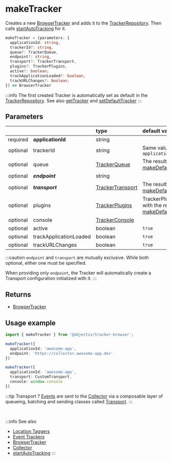 # makeTracker

Creates a new [BrowserTracker](/tracking/api-reference/general/BrowserTracker.md) and adds it to the [TrackerRepository](/tracking/api-reference/core/TrackerRepository.md). Then calls [startAutoTracking](/tracking/api-reference/general/startAutoTracking.md) for it.

```typescript
makeTracker = (parameters: {
  applicationId: string,
  trackerId?: string,
  queue?: TrackerQueue,
  endpoint?: string,
  transport?: TrackerTransport,
  plugins?: TrackerPlugins,
  active?: boolean;
  trackApplicationLoaded?: boolean,
  trackURLChanges?: boolean;
}) => BrowserTracker
```

:::info
The first created Tracker is automatically set as default in the [TrackerRepository](/tracking/api-reference/core/TrackerRepository.md). See also [getTracker](/tracking/api-reference/general/getTracker.md) and [setDefaultTracker](/tracking/api-reference/general/setDefaultTracker.md)
:::

## Parameters
|          |                        | type                                                                 | default value
| :-:      | :--                    | :--                                                                  | :--           
| required | **applicationId**      | string                                                               |
| optional | trackerId              | string                                                               | Same value as `applicationId`
| optional | queue                  | [TrackerQueue](/tracking/api-reference/core/TrackerQueue.md)         | The result of [makeDefaultQueue](/tracking/api-reference/common/factories/makeDefaultQueue.md)
| optional | **_endpoint_**         | string                                                               |
| optional | **_transport_**        | [TrackerTransport](/tracking/api-reference/core/TrackerTransport.md) | The result of [makeDefaultTransport](/tracking/api-reference/common/factories/makeDefaultTransport.md)
| optional | plugins                | [TrackerPlugins](/tracking/api-reference/core/TrackerPlugins.md)     | TrackerPlugins initiated with the result of [makeDefaultPluginsList](/tracking/api-reference/common/factories/makeDefaultPluginsList.md)
| optional | console                | [TrackerConsole](/tracking/api-reference/core/TrackerConsole.md)     |
| optional | active                 | boolean                                                              | `true`
| optional | trackApplicationLoaded | boolean                                                              | `true`
| optional | trackURLChanges        | boolean                                                              | `true`

:::caution
`endpoint` and `transport` are mutually exclusive. While both optional, either one must be specified.

When providing only `endpoint`, the Tracker will automatically create a Transport configuration initialized with it.
:::

## Returns
 - [BrowserTracker](/tracking/api-reference/general/BrowserTracker.md)

## Usage example

```typescript jsx
import { makeTracker } from '@objectiv/tracker-browser';
```

```typescript jsx
makeTracker({
  applicationId: 'awesome-app',
  endpoint: 'https://collector.awesome-app.dev' 
})
```

```typescript jsx
makeTracker({
  applicationId: 'awesome-app',
  transport: CustomTransport,
  console: window.console
})
```

:::tip Transport ?
[Events](/taxonomy/events/overview.md) are sent to the [Collector](/tracking/core-concepts/collector.md) via a composable layer of queueing, batching and sending classes called [Transport](/tracking/core-concepts/trackers.md#transport). 
:::

<br />

:::info See also
- [Location Taggers](/tracking/api-reference/locationTaggers/overview.md) 
- [Event Trackers](/tracking/api-reference/eventTrackers/overview.md)
- [BrowserTracker](/tracking/api-reference/general/BrowserTracker.md)
- [Collector](/tracking/core-concepts/collector.md)
- [startAutoTracking](/tracking/api-reference/general/startAutoTracking.md)
:::
